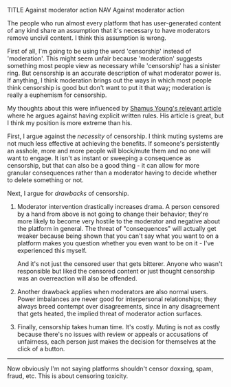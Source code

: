 TITLE Against moderator action
NAV Against moderator action

The people who run almost every platform that has user-generated content of any kind share an assumption that it's necessary to have moderators remove uncivil content. I think this assumption is wrong.

First of all, I'm going to be using the word 'censorship' instead of 'moderation'. This might seem unfair because 'moderation' suggests something most people view as necessary while 'censorship' has a sinister ring. But censorship is an accurate description of what moderator power is. If anything, I think moderation brings out the ways in which most people think censorship is good but don't want to put it that way; moderation is really a euphemism for censorship.

My thoughts about this were influenced by [Shamus Young's relevant article](https://www.shamusyoung.com/twentysidedtale/?p=19709) where he argues against having explicit written rules. His article is great, but I think my position is more extreme than his.

First, I argue against the *necessity* of censorship. I think muting systems are not much less effective at achieving the benefits. If someone's persistently an asshole, more and more people will block/mute them and no one will want to engage. It isn't as instant or sweeping a consequence as censorship, but that can also be a good thing - it can allow for more granular consequences rather than a moderator having to decide whether to delete something or not.

Next, I argue for *drawbacks* of censorship.

1. Moderator intervention drastically increases drama. A person censored by a hand from above is not going to change their behavior; they're more likely to become very hostile to the moderator and negative about the platform in general. The threat of "consequences" will actually get weaker because being shown that you can't say what you want to on a platform makes you question whether you even want to be on it - I've experienced this myself.

	And it's not just the censored user that gets bitterer. Anyone who wasn't responsible but liked the censored content or just thought censorship was an overreaction will also be offended.

2. Another drawback applies when moderators are also normal users. Power imbalances are never good for interpersonal relationships; they always breed contempt over disagreements, since in any disagreement that gets heated, the implied threat of moderator action surfaces.

3. Finally, censorship takes human time. It's costly. Muting is not as costly because there's no issues with review or appeals or accusations of unfairness, each person just makes the decision for themselves at the click of a button.

---

Now obviously I'm not saying platforms shouldn't censor doxxing, spam, fraud, etc. This is about censoring toxicity.
